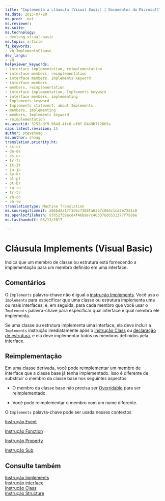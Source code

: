 ```yaml
---
title: "Implementa a cláusula (Visual Basic) | Documentos do Microsoft"
ms.date: 2015-07-20
ms.prod: .net
ms.reviewer: 
ms.suite: 
ms.technology:
- devlang-visual-basic
ms.topic: article
f1_keywords:
- vb.ImplementsClause
dev_langs:
- VB
helpviewer_keywords:
- interface implementation, reimplementation
- interface members, reimplementation
- interface members, Implements keyword
- interface members
- members, reimplementation
- interface implementation, Implements keyword
- interface members, implementing
- Implements keyword
- Implements statement, about Implements
- members, implementing
- members, Implements keyword
- reimplementation
ms.assetid: 5252cdf9-964d-4fc6-af0f-0449b7126b5a
caps.latest.revision: 15
author: stevehoag
ms.author: shoag
translation.priority.ht:
- cs-cz
- de-de
- es-es
- fr-fr
- it-it
- ja-jp
- ko-kr
- pl-pl
- pt-br
- ru-ru
- tr-tr
- zh-cn
- zh-tw
translationtype: Machine Translation
ms.sourcegitcommit: a06bd2a17f1d6c7308fa6337c866c1ca2e7281c0
ms.openlocfilehash: 93d52759ecd4f46b9e7c403378d0531377f7986e
ms.lasthandoff: 03/13/2017

---
```

# <a name="implements-clause-visual-basic"></a>Cláusula Implements (Visual Basic)
Indica que um membro de classe ou estrutura está fornecendo a implementação para um membro definido em uma interface.  
  
## <a name="remarks"></a>Comentários  
 O `Implements` palavra-chave não é igual a [instrução Implements](../../../visual-basic/language-reference/statements/implements-statement.md). Você usa o `Implements` para especificar que uma classe ou estrutura implementa uma ou mais interfaces, e, em seguida, para cada membro que você usar o `Implements` palavra-chave para especificar qual interface e qual membro ele implementa.  
  
 Se uma classe ou estrutura implementa uma interface, ela deve incluir a `Implements` instrução imediatamente após o [instrução Class](../../../visual-basic/language-reference/statements/class-statement.md) ou [declaração de estrutura](../../../visual-basic/language-reference/statements/structure-statement.md), e ela deve implementar todos os membros definidos pela interface.  
  
## <a name="reimplementation"></a>Reimplementação  
 Em uma classe derivada, você pode reimplementar um membro de interface que a classe base já tenha implementado. Isso é diferente de substituir o membro da classe base nos seguintes aspectos:  
  
-   O membro da classe base não precisa ser [Overridable](../../../visual-basic/language-reference/modifiers/overridable.md) para ser reimplementado.  
  
-   Você pode reimplementar o membro com um nome diferente.  
  
 O `Implements` palavra-chave pode ser usada nesses contextos:  
  
 [Instrução Event](../../../visual-basic/language-reference/statements/event-statement.md)  
  
 [Instrução Function](../../../visual-basic/language-reference/statements/function-statement.md)  
  
 [Instrução Property](../../../visual-basic/language-reference/statements/property-statement.md)  
  
 [Instrução Sub](../../../visual-basic/language-reference/statements/sub-statement.md)  
  
## <a name="see-also"></a>Consulte também  
 [Instrução Implements](../../../visual-basic/language-reference/statements/implements-statement.md)   
 [Instrução interface](../../../visual-basic/language-reference/statements/interface-statement.md)   
 [Instrução Class](../../../visual-basic/language-reference/statements/class-statement.md)   
 [Instrução Structure](../../../visual-basic/language-reference/statements/structure-statement.md)
